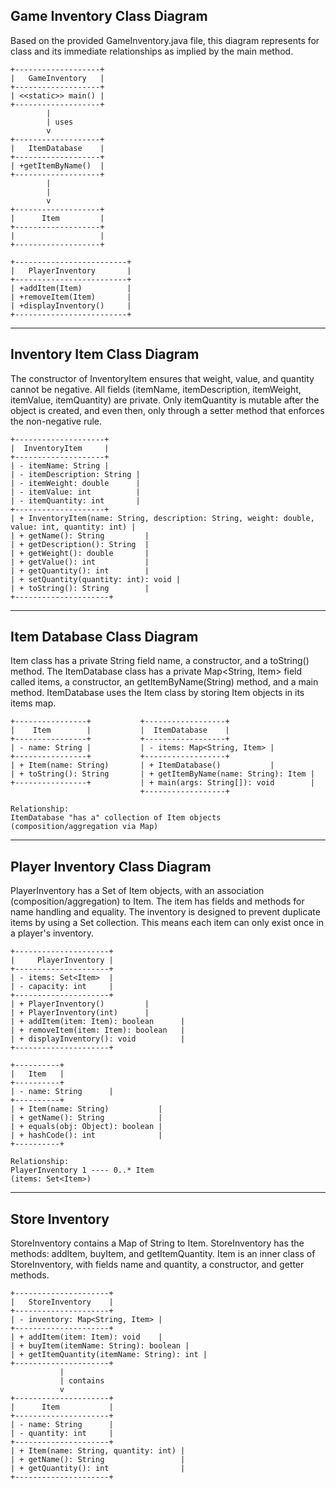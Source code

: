 ## Game Inventory Class Diagram

Based on the provided GameInventory.java file, this diagram represents for class and its immediate relationships as implied by the main method.

    +-------------------+
    |   GameInventory   |
    +-------------------+
    | <<static>> main() |
    +-------------------+
            |
            | uses
            v
    +-------------------+
    |   ItemDatabase    |
    +-------------------+
    | +getItemByName()  |
    +-------------------+
            |
            |
            v
    +-------------------+
    |      Item         |
    +-------------------+
    |                   |
    +-------------------+
    
    +-------------------------+
    |   PlayerInventory       |
    +-------------------------+
    | +addItem(Item)          |
    | +removeItem(Item)       |
    | +displayInventory()     |
    +-------------------------+
---
## Inventory Item Class Diagram

The constructor of InventoryItem ensures that weight, value, and quantity cannot be negative. All fields (itemName, itemDescription, itemWeight, itemValue, itemQuantity) are private. Only itemQuantity is mutable after the object is created, and even then, only through a setter method that enforces the non-negative rule.

    +--------------------+
    |  InventoryItem     |
    +--------------------+
    | - itemName: String |
    | - itemDescription: String |
    | - itemWeight: double      |
    | - itemValue: int          |
    | - itemQuantity: int       |
    +--------------------+
    | + InventoryItem(name: String, description: String, weight: double, value: int, quantity: int) |
    | + getName(): String         |
    | + getDescription(): String  |
    | + getWeight(): double       |
    | + getValue(): int           |
    | + getQuantity(): int        |
    | + setQuantity(quantity: int): void |
    | + toString(): String        |
    +---------------------+
---
## Item Database Class Diagram

Item class has a private String field name, a constructor, and a toString() method. The ItemDatabase class has a private Map<String, Item> field called items, a constructor, an getItemByName(String) method, and a main method. ItemDatabase uses the Item class by storing Item objects in its items map.

    +----------------+           +------------------+
    |    Item        |           |  ItemDatabase    |
    +----------------+           +------------------+
    | - name: String |           | - items: Map<String, Item> |
    +----------------+           +------------------+
    | + Item(name: String)       | + ItemDatabase()           |
    | + toString(): String       | + getItemByName(name: String): Item |
    +----------------+           | + main(args: String[]): void        |
                                 +------------------+
    
    Relationship:
    ItemDatabase "has a" collection of Item objects (composition/aggregation via Map)
---
## Player Inventory Class Diagram

PlayerInventory has a Set of Item objects, with an association (composition/aggregation) to Item. The item has fields and methods for name handling and equality. The inventory is designed to prevent duplicate items by using a Set<Item> collection. This means each item can only exist once in a player's inventory.

    +---------------------+
    |     PlayerInventory |
    +---------------------+
    | - items: Set<Item>  |
    | - capacity: int     |
    +---------------------+
    | + PlayerInventory()         |
    | + PlayerInventory(int)      |
    | + addItem(item: Item): boolean      |
    | + removeItem(item: Item): boolean   |
    | + displayInventory(): void          |
    +---------------------+
    
    +----------+
    |   Item   |
    +----------+
    | - name: String      |
    +----------+
    | + Item(name: String)           |
    | + getName(): String            |
    | + equals(obj: Object): boolean |
    | + hashCode(): int              |
    +----------+
    
    Relationship:
    PlayerInventory 1 ---- 0..* Item
    (items: Set<Item>)
---
## Store Inventory

StoreInventory contains a Map of String to Item. StoreInventory has the methods: addItem, buyItem, and getItemQuantity. Item is an inner class of StoreInventory, with fields name and quantity, a constructor, and getter methods.

    +---------------------+
    |   StoreInventory    |
    +---------------------+
    | - inventory: Map<String, Item> |
    +---------------------+
    | + addItem(item: Item): void    |
    | + buyItem(itemName: String): boolean |
    | + getItemQuantity(itemName: String): int |
    +---------------------+
               |
               | contains
               v
    +---------------------+
    |      Item           |
    +---------------------+
    | - name: String      |
    | - quantity: int     |
    +---------------------+
    | + Item(name: String, quantity: int) |
    | + getName(): String                 |
    | + getQuantity(): int                |
    +---------------------+
